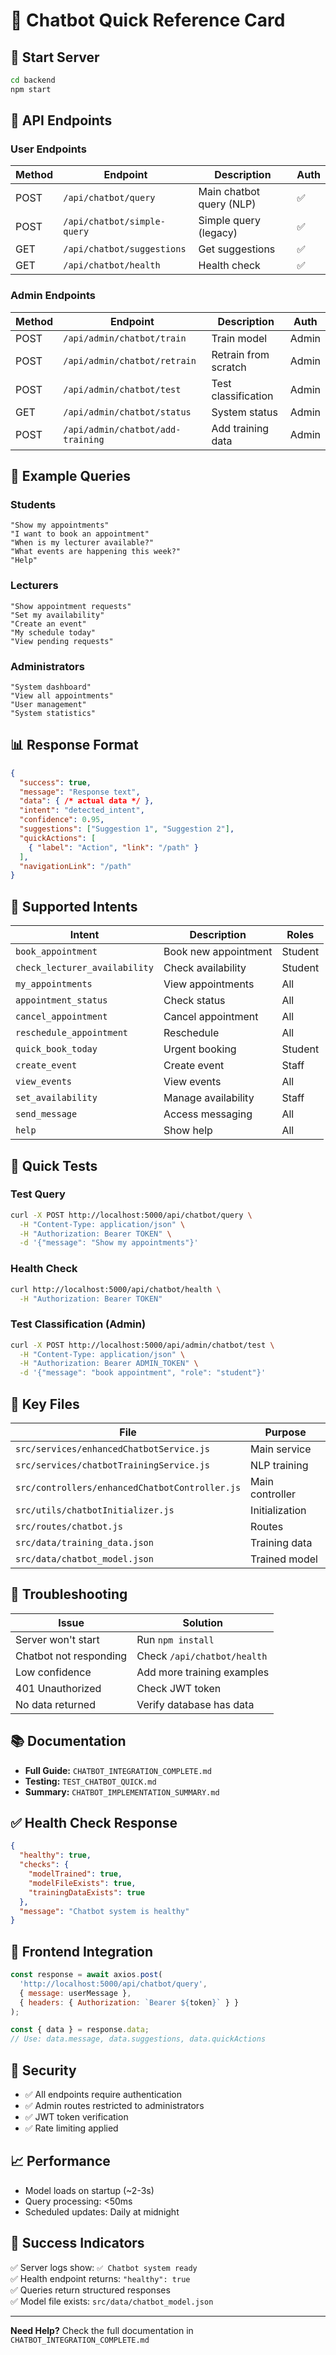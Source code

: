 # 🤖 Chatbot Quick Reference Card

## 🚀 Start Server
```bash
cd backend
npm start
```

## 📡 API Endpoints

### **User Endpoints**
| Method | Endpoint | Description | Auth |
|--------|----------|-------------|------|
| POST | `/api/chatbot/query` | Main chatbot query (NLP) | ✅ |
| POST | `/api/chatbot/simple-query` | Simple query (legacy) | ✅ |
| GET | `/api/chatbot/suggestions` | Get suggestions | ✅ |
| GET | `/api/chatbot/health` | Health check | ✅ |

### **Admin Endpoints**
| Method | Endpoint | Description | Auth |
|--------|----------|-------------|------|
| POST | `/api/admin/chatbot/train` | Train model | Admin |
| POST | `/api/admin/chatbot/retrain` | Retrain from scratch | Admin |
| POST | `/api/admin/chatbot/test` | Test classification | Admin |
| GET | `/api/admin/chatbot/status` | System status | Admin |
| POST | `/api/admin/chatbot/add-training` | Add training data | Admin |

## 💬 Example Queries

### **Students**
```
"Show my appointments"
"I want to book an appointment"
"When is my lecturer available?"
"What events are happening this week?"
"Help"
```

### **Lecturers**
```
"Show appointment requests"
"Set my availability"
"Create an event"
"My schedule today"
"View pending requests"
```

### **Administrators**
```
"System dashboard"
"View all appointments"
"User management"
"System statistics"
```

## 📊 Response Format
```json
{
  "success": true,
  "message": "Response text",
  "data": { /* actual data */ },
  "intent": "detected_intent",
  "confidence": 0.95,
  "suggestions": ["Suggestion 1", "Suggestion 2"],
  "quickActions": [
    { "label": "Action", "link": "/path" }
  ],
  "navigationLink": "/path"
}
```

## 🎯 Supported Intents

| Intent | Description | Roles |
|--------|-------------|-------|
| `book_appointment` | Book new appointment | Student |
| `check_lecturer_availability` | Check availability | Student |
| `my_appointments` | View appointments | All |
| `appointment_status` | Check status | All |
| `cancel_appointment` | Cancel appointment | All |
| `reschedule_appointment` | Reschedule | All |
| `quick_book_today` | Urgent booking | Student |
| `create_event` | Create event | Staff |
| `view_events` | View events | All |
| `set_availability` | Manage availability | Staff |
| `send_message` | Access messaging | All |
| `help` | Show help | All |

## 🔧 Quick Tests

### **Test Query**
```bash
curl -X POST http://localhost:5000/api/chatbot/query \
  -H "Content-Type: application/json" \
  -H "Authorization: Bearer TOKEN" \
  -d '{"message": "Show my appointments"}'
```

### **Health Check**
```bash
curl http://localhost:5000/api/chatbot/health \
  -H "Authorization: Bearer TOKEN"
```

### **Test Classification (Admin)**
```bash
curl -X POST http://localhost:5000/api/admin/chatbot/test \
  -H "Content-Type: application/json" \
  -H "Authorization: Bearer ADMIN_TOKEN" \
  -d '{"message": "book appointment", "role": "student"}'
```

## 📁 Key Files

| File | Purpose |
|------|---------|
| `src/services/enhancedChatbotService.js` | Main service |
| `src/services/chatbotTrainingService.js` | NLP training |
| `src/controllers/enhancedChatbotController.js` | Main controller |
| `src/utils/chatbotInitializer.js` | Initialization |
| `src/routes/chatbot.js` | Routes |
| `src/data/training_data.json` | Training data |
| `src/data/chatbot_model.json` | Trained model |

## 🐛 Troubleshooting

| Issue | Solution |
|-------|----------|
| Server won't start | Run `npm install` |
| Chatbot not responding | Check `/api/chatbot/health` |
| Low confidence | Add more training examples |
| 401 Unauthorized | Check JWT token |
| No data returned | Verify database has data |

## 📚 Documentation

- **Full Guide:** `CHATBOT_INTEGRATION_COMPLETE.md`
- **Testing:** `TEST_CHATBOT_QUICK.md`
- **Summary:** `CHATBOT_IMPLEMENTATION_SUMMARY.md`

## ✅ Health Check Response
```json
{
  "healthy": true,
  "checks": {
    "modelTrained": true,
    "modelFileExists": true,
    "trainingDataExists": true
  },
  "message": "Chatbot system is healthy"
}
```

## 🎨 Frontend Integration
```javascript
const response = await axios.post(
  'http://localhost:5000/api/chatbot/query',
  { message: userMessage },
  { headers: { Authorization: `Bearer ${token}` } }
);

const { data } = response.data;
// Use: data.message, data.suggestions, data.quickActions
```

## 🔐 Security
- ✅ All endpoints require authentication
- ✅ Admin routes restricted to administrators
- ✅ JWT token verification
- ✅ Rate limiting applied

## 📈 Performance
- Model loads on startup (~2-3s)
- Query processing: <50ms
- Scheduled updates: Daily at midnight

## 🎯 Success Indicators
✅ Server logs show: `✅ Chatbot system ready`  
✅ Health endpoint returns: `"healthy": true`  
✅ Queries return structured responses  
✅ Model file exists: `src/data/chatbot_model.json`  

---

**Need Help?** Check the full documentation in `CHATBOT_INTEGRATION_COMPLETE.md`
